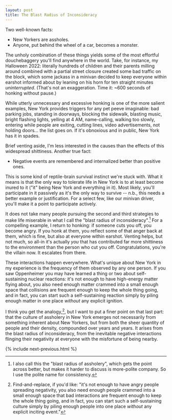 ```yaml
---
layout: post
title: The Blast Radius of Inconsideracy
---
```


Two well-known facts:

- New Yorkers are assholes.
- Anyone, put behind the wheel of a car, becomes a monster.

The unholy combination of these things yields some of the most effortful douchebaggery you'll find anywhere in the world. Take, for instance, my Halloween 2022: literally hundreds of children and their parents milling around combined with a partial street closure created some bad traffic on the block, which some jackass in a minivan decided to keep everyone within earshot informed about by leaning on his horn for ten straight minutes _uninterrupted_. (That's not an exaggeration. Time it: ~600 seconds of honking without pause.)

While utterly unnecessary and excessive honking is one of the more salient examples, New York provides triggers for any pet peeve imaginable: bad parking jobs, standing in doorways, blocking the sidewalk, blasting music, bright flashing lights, yelling at 4 AM, name-calling, walking too slowly, entering while people are exiting, cutting lines, video advertisements, not holding doors... the list goes on. If it's obnoxious and in public, New York has it in spades.

Brief venting aside, I'm less interested in the causes than the effects of this widespread shittiness. Another true fact:

- Negative events are remembered and internalized better than positive ones.

This is some kind of reptile-brain survival instinct we're stuck with. What it means is that the only way to tolerate life in New York is to at least become inured to it ("it" being New York and everything in it). Most likely, you'll participate in it passively as it's the only way to survive -- n.b., this needs a better example or justification. For a select few, like our minivan driver, you'll make it a point to participate actively.

It does not take many people pursuing the second and third strategies to make life miserable in what I call the "blast radius of inconsideracy".[^1] For a compelling example, I return to honking: if someone cuts you off, you become angry. If you honk at them, you reflect some of that anger back at them, which is fine, but also at everyone within earshot. Venting helps, but not much, so all-in it's actually _you_ that has contributed far more shittiness to the environment than the person who cut you off. Congratulations, you're the villain now. It escalates from there.

These interactions happen everywhere. What's unique about New York in my experience is the frequency of them observed by any one person. If you saw Oppenheimer you may have learned a thing or two about self-sustaining nuclear reactions: it's not enough to have high-energy matter flying about, you also need enough matter crammed into a small enough space that collisions are frequent enough to keep the whole thing going, and in fact, you can start such a self-sustaining reaction simply by piling enough matter in one place _without_ any explicit ignition.

I think you get the analogy,[^2], but I want to put a finer point on that last part: that the culture of assholery in New York emerges not necessarily from something inherent about New Yorkers, but from both the sheer quantity of people and their density, compounded over years and years. It arises from the blast radius of inconsideracy, from the inevitable negative interactions flinging their negativity at everyone with the misfortune of being nearby.

{% include next-previous.html %}

[^1]: I also call this the "blast radius of assholery", which gets the point across better, but makes it harder to discuss is more-polite company. So I use the polite name for consistency.
[^2]: Find-and-replace, if you'd like: "it's not enough to have angry people spreading negativity, you also need enough people crammed into a small enough space that bad interactions are frequent enough to keep the whole thing going, and in fact, you can start such a self-sustaining culture simply by piling enough people into one place _without_ any explicit inciting event."
